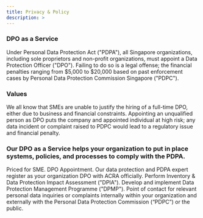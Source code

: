 ```yaml
---
title: Privacy & Policy
description: >
---
```


### DPO as a Service

Under Personal Data Protection Act ("PDPA"), all Singapore organizations, including sole proprietors and non-profit organizations, must appoint a Data Protection Officer ("DPO"). Failing to do so is a legal offense; the financial penalties ranging from $5,000 to $20,000 based on past enforcement cases by Personal Data Protection Commission Singapore ("PDPC").

### Values

We all know that SMEs are unable to justify the hiring of a full-time DPO, either due to business and financial constraints. Appointing an unqualified person as DPO puts the company and appointed individual at high risk; any data incident or complaint raised to PDPC would lead to a regulatory issue and financial penalty.

### Our DPO as a Service helps your organization to put in place systems, policies, and processes to comply with the PDPA.

Priced for SME.
DPO Appointment. Our data protection and PDPA expert register as your organization DPO with ACRA officially.
Perform Inventory & Data Protection Impact Assessment ("DPIA").
Develop and implement Data Protection Management Programme ("DPMP").
Point of contact for relevant personal data inquiries or complaints internally within your organization and externally with the Personal Data Protection Commission (“PDPC”) or the public.

